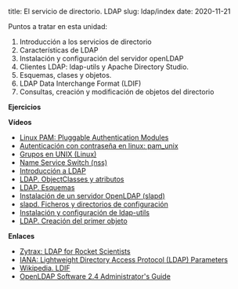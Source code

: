 title: El servicio de directorio. LDAP
slug: ldap/index
date: 2020-11-21

Puntos a tratar en esta unidad:

1. Introducción a los servicios de directorio
1. Características de LDAP
1. Instalación y configuración del servidor openLDAP
1. Clientes LDAP: ldap-utils y Apache Directory Studio.
1. Esquemas, clases y objetos.
1. LDAP Data Interchange Format (LDIF)
1. Consultas, creación y modificación de objetos del directorio

**Ejercicios**

**Vídeos**

* [Linux PAM: Pluggable Authentication Modules](https://youtu.be/qpafDqykmss)
* [Autenticación con contraseña en linux: pam_unix](https://youtu.be/Vzqbx4A2zcQ)
* [Grupos en UNIX (Linux)](https://youtu.be/Kxa8n3Go4qM)
* [Name Service Switch (nss)](https://youtu.be/0tV6OXzzUtw)
* [Introducción a LDAP](https://youtu.be/v8mMiQCahok)
* [LDAP. ObjectClasses y atributos](https://youtu.be/Y5UQV3JuYCc)
* [LDAP. Esquemas](https://youtu.be/cAeNipgLlFo)
* [Instalación de un servidor OpenLDAP (slapd)](https://youtu.be/B_A5rMOrTds)
* [slapd. Ficheros y directorios de configuración](https://youtu.be/S8BBU_RqHvk)
* [Instalación y configuración de ldap-utils](https://youtu.be/Os7SSsqlltc)
* [LDAP. Creación del primer objeto](https://youtu.be/PBucREz-nmU)

**Enlaces**

* [Zytrax: LDAP for Rocket Scientists](http://zytrax.com/books/ldap/)
* [IANA: Lightweight Directory Access Protocol (LDAP) Parameters](https://www.iana.org/assignments/ldap-parameters/ldap-parameters.xhtml)
* [Wikipedia. LDIF](https://en.wikipedia.org/wiki/LDAP_Data_Interchange_Format)
* [OpenLDAP Software 2.4 Administrator's Guide](http://www.openldap.org/doc/admin24/)
